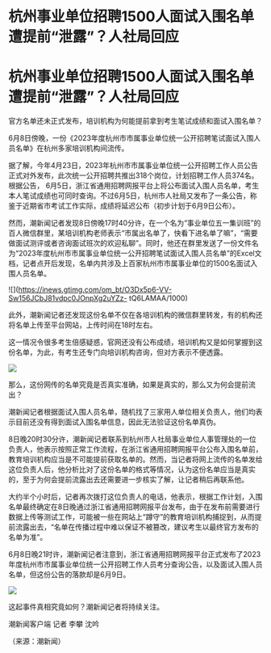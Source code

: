 # 杭州事业单位招聘1500人面试入围名单遭提前“泄露”？人社局回应

# 杭州事业单位招聘1500人面试入围名单遭提前“泄露”？人社局回应

官方名单还未正式发布，培训机构为何能提前拿到考生笔试成绩和面试入围名单？

6月8日傍晚，一份《2023年度杭州市市属事业单位统一公开招聘笔试面试入围人员名单》在杭州多家培训机构间流传。

据了解，今年4月23日，2023年杭州市市属事业单位统一公开招聘工作人员公告正式对外发布，此次统一公开招聘共推出318个岗位，计划招聘工作人员374名。根据公告，
6月5日，浙江省通用招聘网报平台上将公布面试入围人员名单，考生本人笔试成绩也可同时查询。不过6月5日，杭州市人社局又发布了一条公告，称鉴于近期省市考试工作实际，成绩将延迟公布（初步计划于6月9日公布）。

然而，潮新闻记者发现8日傍晚17时40分许，在一个名为“事业单位五一集训班”的百人微信群里，某培训机构老师表示“市属出名单了，快看下进名单了嘛”，“需要做面试测评或者咨询面试班次的欢迎私聊”。同时，他还在群里发送了一份文件名为“2023年度杭州市市属事业单位统一公开招聘笔试面试入围人员名单”的Excel文档，记者点开后发现，名单内共涉及上百家杭州市市属事业单位的1500名面试入围人员名单。

![](https://inews.gtimg.com/om_bt/O3Dx5p6-VV-Sw156JCbJ81vdpc0JOnpXg2uYZz-
tQ6LAMAA/1000)

此外，潮新闻记者还发现这份名单不仅在各培训机构的微信群里转发，有的机构还将名单上传至平台网站，上传时间在18时左右。

这一情况令很多考生倍感疑惑，官网还没有公布成绩，培训机构又是如何掌握到这份名单，为此，有考生还专门向培训机构咨询，但对方表示不便透露。

![](https://inews.gtimg.com/om_bt/OEtCA2fvxhrhMkdHR4EOBPeKlZZbitLhpzVMNkHpS22DcAA/1000)

那么，这份网传的名单究竟是否真实准确，如果是真实的，那么又为何会提前流出？

潮新闻记者根据面试入围人员名单，随机找了三家用人单位相关负责人，他们均表示目前还没有得到面试入围名单信息，因此无法验证这份名单真伪。

8日晚20时30分许，潮新闻记者联系到杭州市人社局事业单位人事管理处的一位负责人，他表示按照正常工作流程，在浙江省通用招聘网报平台公布入围名单前，教育培训机构应当是不可能提前获取名单的。然而，当记者将网上流传的名单发给这位负责人后，他分析比对了这份名单的格式等情况，认为这份名单应当是真实的，至于为何会提前流露出去还需要进一步核实了解，让记者稍后再联系他。

大约半个小时后，记者再次拨打这位负责人的电话，他表示，根据工作计划，入围名单最终确定在8日晚通过浙江省通用招聘网报平台发布，由于在发布前需要进行数据上传等测试工作，可能被一些在网站上“蹲守”的教育培训机构捕捉到，从而提前流露出去，“名单在传播过程中难以保证不被篡改，建议考生以最终官方发布的名单为准”。

6月8日晚21时许，潮新闻记者注意到，浙江省通用招聘网报平台正式发布了2023年度杭州市市属事业单位统一公开招聘工作人员考分查询公告，以及面试入围人员名单，但这份公告的落款却是6月9日。

![](https://inews.gtimg.com/om_bt/O4e2-7fWRsrnao2dWhvLyJV5z4LqA5THGxAqnsI75UW1sAA/1000)

这起事件真相究竟如何？潮新闻记者将持续关注。

潮新闻客户端 记者 李攀 沈吟

（来源：潮新闻）

